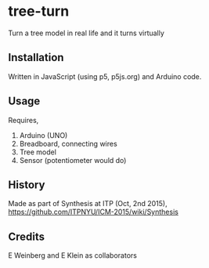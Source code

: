 # tree-turn
Turn a tree model in real life and it turns virtually

## Installation

Written in JavaScript (using p5, p5js.org) and Arduino code. 

## Usage

Requires, 
1. Arduino (UNO)
2. Breadboard, connecting wires
3. Tree model
4. Sensor (potentiometer would do)

## History

Made as part of Synthesis at ITP (Oct, 2nd 2015), https://github.com/ITPNYU/ICM-2015/wiki/Synthesis

## Credits

E Weinberg and E Klein as collaborators
